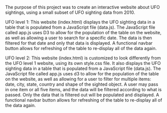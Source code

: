 The purpose of this project was to create an interactive website about UFO sightings, using a small subset of UFO sighting data from 2010.

UFO level 1: This website (index.html) displays the UFO sighting data in a table that is populated from a JavaScript file (data.js). The JavaScript file called app.js uses D3 to allow for the population of the table on the website, as well as allowing a user to search for a specific date. The data is then filtered for that date and only that data is displayed. A functional navbar button allows for refreshing of the table to re-display all of the data again.

UFO level 2: This website (index.html) is customized to look differently from the UFO level 1 website, using its own style.css file. It also displays the UFO sighting data in a table that is populated from a JavaScript file (data.js). The JavaScript file called app.js uses d3 to allow for the population of the table on the website, as well as allowing for a user to filter for multiple items: date, city, state, country and shape of the sighted object. A user may pass in one item or all five items, and the data will be filtered according to what is passed. Only the data that is filtered out will be populated and displayed. A functional navbar button allows for refreshing of the table to re-display all of the data again.  